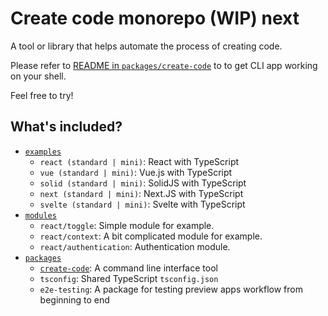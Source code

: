 # Create code monorepo (WIP) next

A tool or library that helps automate the process of creating code.

Please refer to [README in `packages/create-code`](packages/create-code/README.md) to to get CLI app working on your shell.

Feel free to try!

## What's included?

- [`examples`](examples)
  - `react (standard | mini)`: React with TypeScript
  - `vue (standard | mini)`: Vue.js with TypeScript
  - `solid (standard | mini)`: SolidJS with TypeScript
  - `next (standard | mini)`: Next.JS with TypeScript
  - `svelte (standard | mini)`: Svelte with TypeScript
- [`modules`](modules)
  - `react/toggle`: Simple module for example.
  - `react/context`: A bit complicated module for example.
  - `react/authentication`: Authentication module.
- [`packages`](packages)
  - [`create-code`](packages/create-code): A command line interface tool
  - `tsconfig`: Shared TypeScript `tsconfig.json`
  - `e2e-testing`: A package for testing preview apps workflow from beginning to end
